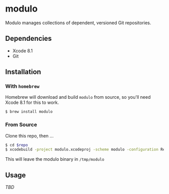 # modulo

Modulo manages collections of dependent, versioned Git repositories.

## Dependencies

* Xcode 8.1
* Git


## Installation

### With `homebrew`

Homebrew will download and build `modulo` from source, so you'll need Xcode 8.1 for this to work.

```bash
$ brew install modulo
```

### From Source

Clone this repo, then ...

```bash
$ cd $repo
$ xcodebuild -project modulo.xcodeproj -scheme modulo -configuration Release SYMROOT=build
```

This will leave the modulo binary in `/tmp/modulo`

## Usage

_TBD_
